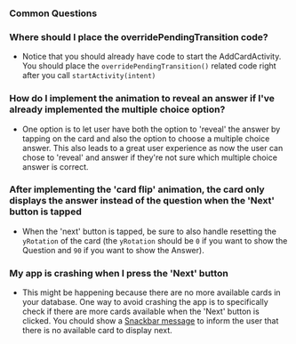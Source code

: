 ### Common Questions

### Where should I place the overridePendingTransition code?

- Notice that you should already have code to start the AddCardActivity. You should place the `overridePendingTransition()` related code right after you call `startActivity(intent)`

### How do I implement the animation to reveal an answer if I've already implemented the multiple choice option?

- One option is to let user have both the option to 'reveal' the answer by tapping on the card and also the option to choose a multiple choice answer. This also leads to a great user experience as now the user can chose to 'reveal' and answer if they're not sure which multiple choice answer is correct. 

### After implementing the 'card flip' animation, the card only displays the answer instead of the question when the 'Next' button is tapped

- When the 'next' button is tapped, be sure to also handle resetting the `yRotation` of the card (the `yRotation` should be `0` if you want to show the Question and `90` if you want to show the Answer).

### My app is crashing when I press the 'Next' button

- This might be happening because there are no more available cards in your database. One way to avoid crashing the app is to specifically check if there are more cards available when the 'Next' button is clicked. You chould show a [Snackbar message](https://guides.codepath.com/android/Displaying-the-Snackbar) to inform the user that there is no available card to display next.
